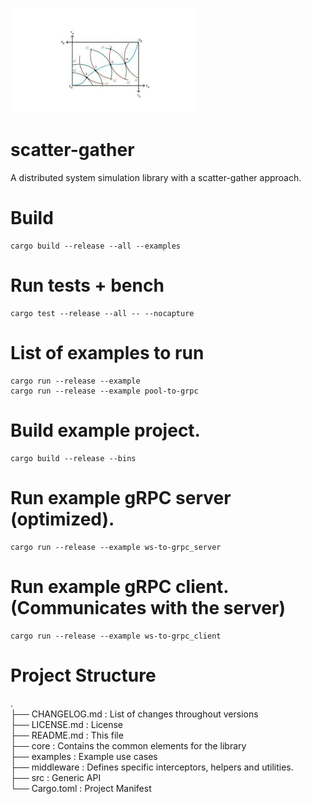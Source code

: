 ![Edgeworth](Untitled.png "Edgeworth cage.")
# scatter-gather
A distributed system simulation library with a scatter-gather approach.

# Build
```
cargo build --release --all --examples
```
# Run tests + bench
```
cargo test --release --all -- --nocapture
```
# List of examples to run
```
cargo run --release --example
cargo run --release --example pool-to-grpc
```
# Build example project.
```
cargo build --release --bins
```
# Run example gRPC server (optimized).
```
cargo run --release --example ws-to-grpc_server
```
# Run example gRPC client. (Communicates with the server)
```
cargo run --release --example ws-to-grpc_client
```

# Project Structure
.\
├── CHANGELOG.md    : List of changes throughout versions\
├── LICENSE.md      : License\
├── README.md       : This file\
├── core            : Contains the common elements for the library\
├── examples        : Example use cases\
├── middleware      : Defines specific interceptors, helpers and utilities.\
├── src             : Generic API\
└── Cargo.toml      : Project Manifest
